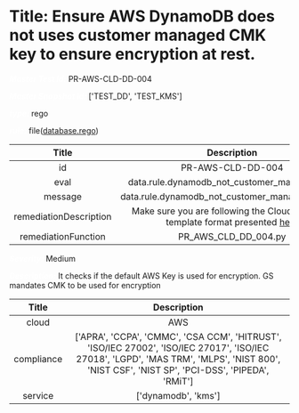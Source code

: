 



# Title: Ensure AWS DynamoDB does not uses customer managed CMK key to ensure encryption at rest.


***<font color="white">Master Test Id:</font>*** PR-AWS-CLD-DD-004

***<font color="white">Master Snapshot Id:</font>*** ['TEST_DD', 'TEST_KMS']

***<font color="white">type:</font>*** rego

***<font color="white">rule:</font>*** file([database.rego])  
  
  
  
  

|Title|Description|
| :---: | :---: |
|id|PR-AWS-CLD-DD-004|
|eval|data.rule.dynamodb_not_customer_managed_key|
|message|data.rule.dynamodb_not_customer_managed_key_err|
|remediationDescription|Make sure you are following the Cloudformation template format presented <a href='https://boto3.amazonaws.com/v1/documentation/api/latest/reference/services/dynamodb.html#DynamoDB.Client.describe_table' target='_blank'>here</a>|
|remediationFunction|PR_AWS_CLD_DD_004.py|


***<font color="white">Severity:</font>*** Medium

***<font color="white">Description:</font>*** It checks if the default AWS Key is used for encryption. GS mandates CMK to be used for encryption  
  
  

|Title|Description|
| :---: | :---: |
|cloud|AWS|
|compliance|['APRA', 'CCPA', 'CMMC', 'CSA CCM', 'HITRUST', 'ISO/IEC 27002', 'ISO/IEC 27017', 'ISO/IEC 27018', 'LGPD', 'MAS TRM', 'MLPS', 'NIST 800', 'NIST CSF', 'NIST SP', 'PCI-DSS', 'PIPEDA', 'RMiT']|
|service|['dynamodb', 'kms']|



[database.rego]: https://github.com/prancer-io/prancer-compliance-test/tree/master/aws/cloud/database.rego
